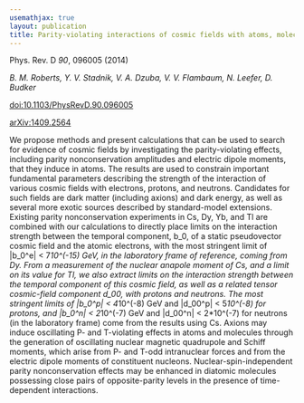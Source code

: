 ```yaml
---
usemathjax: true
layout: publication
title: Parity-violating interactions of cosmic fields with atoms, molecules, and nuclei: Concepts and calculations for laboratory searches and extracting limits
---
```


Phys. Rev. D *90*, 096005 (2014)

_B. M. Roberts, Y. V. Stadnik, V. A. Dzuba, V. V. Flambaum, N. Leefer, D. Budker_

[doi:10.1103/PhysRevD.90.096005](http://dx.doi.org/10.1103/PhysRevD.90.096005)

[arXiv:1409.2564](http://arxiv.org/abs/1409.2564)


We propose methods and present calculations that can be used to search for evidence of cosmic fields by investigating the parity-violating effects, including parity nonconservation amplitudes and electric dipole moments, that they induce in atoms. The results are used to constrain important fundamental parameters describing the strength of the interaction of various cosmic fields with electrons, protons, and neutrons. Candidates for such fields are dark matter (including axions) and dark energy, as well as several more exotic sources described by standard-model extensions. Existing parity nonconservation experiments in Cs, Dy, Yb, and Tl are combined with our calculations to directly place limits on the interaction strength between the temporal component, b_0, of a static pseudovector cosmic field and the atomic electrons, with the most stringent limit of |b_0^e| < 7*10^(-15) GeV, in the laboratory frame of reference, coming from Dy. From a measurement of the nuclear anapole moment of Cs, and a limit on its value for Tl, we also extract limits on the interaction strength between the temporal component of this cosmic field, as well as a related tensor cosmic-field component d_00, with protons and neutrons. The most stringent limits of |b_0^p| < 4*10^(-8) GeV and |d_00^p| < 5*10^(-8) for protons, and |b_0^n| < 2*10^(-7) GeV and |d_00^n| < 2*10^(-7) for neutrons (in the laboratory frame) come from the results using Cs. Axions may induce oscillating P- and T-violating effects in atoms and molecules through the generation of oscillating nuclear magnetic quadrupole and Schiff moments, which arise from P- and T-odd intranuclear forces and from the electric dipole moments of constituent nucleons. Nuclear-spin-independent parity nonconservation effects may be enhanced in diatomic molecules possessing close pairs of opposite-parity levels in the presence of time-dependent interactions.

